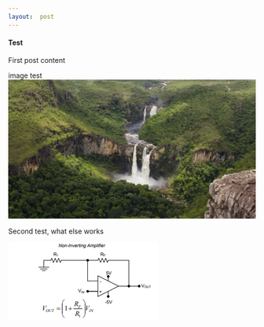 ```yaml
--- 
layout:  post
---
```


#### Test 
First post content

image test 
![My helpful screenshot](/assets/images/myimages/test.jpg)

Second test, what else works 

![My helpful screenshot](/assets/images/myimages/Non-inverting-amp.PNG)